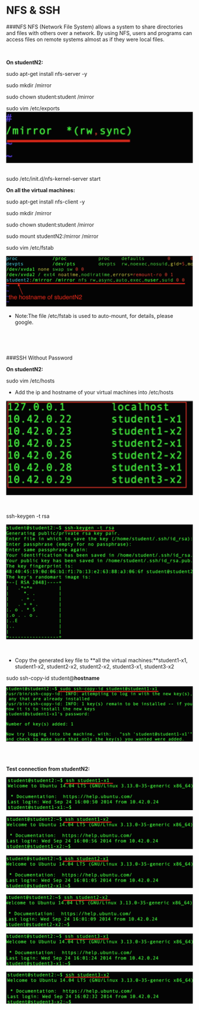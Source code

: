 # NFS & SSH

###NFS
NFS (Network File System) allows a system to share directories and files with others over a network. By using NFS, users and programs can access files on remote systems almost as if they were local files.

<br/>

**On studentN2:**

sudo apt-get install nfs-server -y

sudo mkdir /mirror

sudo chown student:student /mirror

sudo vim /etc/exports
![](https://raw.githubusercontent.com/congqiyuan/tutorial/master/mpich_cluster/3.png)

<br/>
sudo /etc/init.d/nfs-kernel-server start

<br/>

**On all the virtual machines:**

sudo apt-get install nfs-client -y

sudo mkdir /mirror

sudo chown student:student /mirror

sudo mount studentN2:/mirror /mirror

sudo vim /etc/fstab

![](https://raw.githubusercontent.com/congqiyuan/tutorial/master/mpich_cluster/4.png)


* Note:The file /etc/fstab is used to auto-mount, for details, please google.

<br/>
<br/>
<br/>



###SSH Without Password

**On studentN2:**

sudo vim /etc/hosts

* Add the ip and hostname of your virtual machines into /etc/hosts

![](https://raw.githubusercontent.com/congqiyuan/tutorial/master/mpich_cluster/5.png)

<br/>

ssh-keygen -t rsa

![](https://raw.githubusercontent.com/congqiyuan/tutorial/master/mpich_cluster/6.png)

<br/>

* Copy the generated key file to **all the virtual machines:**student1-x1, student1-x2, student2-x2, student2-x2, student3-x1, student3-x2

sudo ssh-copy-id student@**hostname**

![](https://raw.githubusercontent.com/congqiyuan/tutorial/master/mpich_cluster/7.png)

<br/>
<br/>

**Test connection from studentN2:**

![](https://raw.githubusercontent.com/congqiyuan/tutorial/master/mpich_cluster/8.png)

![](https://raw.githubusercontent.com/congqiyuan/tutorial/master/mpich_cluster/9.png)

![](https://raw.githubusercontent.com/congqiyuan/tutorial/master/mpich_cluster/10.png)

![](https://raw.githubusercontent.com/congqiyuan/tutorial/master/mpich_cluster/11.png)

![](https://raw.githubusercontent.com/congqiyuan/tutorial/master/mpich_cluster/12.png)

![](https://raw.githubusercontent.com/congqiyuan/tutorial/master/mpich_cluster/13.png)

<br/>
